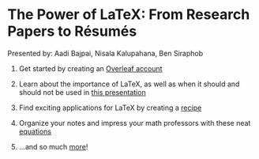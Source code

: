 # The Power of LaTeX: From Research Papers to Résumés

Presented by: Aadi Bajpai, Nisala Kalupahana, Ben Siraphob
1. Get started by creating an [Overleaf account](https://www.overleaf.com)


2. Learn about the importance of LaTeX, as well as when it should and should not be used in [this presentation](/Presentation/)
3. Find exciting applications for LaTeX by creating a [recipe](/Recipe/)
4. Organize your notes and impress your math professors with these neat [equations](/Equations/)
5. ...and so much [more](https://www.overleaf.com/latex/templates)!